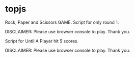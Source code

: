 # topjs
Rock, Paper and Scissors GAME.
Script for only round 1.

DISCLAIMER: Please use browser console to play.
Thank you.


Script for Until A Player hit 5 scores.

DISCLAIMER: Please use browser console to play.
Thank you.